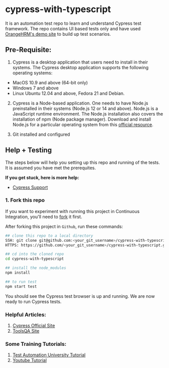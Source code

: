# cypress-with-typescript

It is an automation test repo to learn and understand Cypress test framework. The repo contains UI based tests only and have used [OrangeHRM's demo site](https://opensource-demo.orangehrmlive.com/index.php/dashboard) to build up test scenarios.

## Pre-Requisite:

1. Cypress is a desktop application that users need to install in their systems. The Cypress desktop application supports the following operating systems:

- MacOS 10.9 and above (64-bit only)
- Windows 7 and above
- Linux Ubuntu 12.04 and above, Fedora 21 and Debian.

2. Cypress is a Node-based application. One needs to have Node.js preinstalled in their systems (Node.js 12 or 14 and above). Node.js is a JavaScript runtime environment. The Node.js installation also covers the installation of npm (Node package manager). Download and install Node.js for a particular operating system from this [official resource](https://nodejs.org/en/download/).

3. Git installed and configured

## Help + Testing

The steps below will help you setting up this repo and running of the tests. It is assumed you have met the prerequites.

**If you get stuck, here is more help:**

- [Cypress Support](https://on.cypress.io/support)

### 1. Fork this repo

If you want to experiment with running this project in Continuous Integration, you'll need to [fork](https://github.com/imishu/cypress-with-typescript) it first.

After forking this project in `Github`, run these commands:

```bash or cmd or terminal
## clone this repo to a local directory
SSH: git clone git@github.com:<your_git_username>/cypress-with-typescript.git or
HTTPS: https://github.com/<your_git_username>/cypress-with-typescript.git

## cd into the cloned repo
cd cypress-with-typescript

## install the node_modules
npm install

## to run test
npm start test
```

You should see the Cypress test browser is up and running. We are now ready to run Cypress tests.

### Helpful Articles:

1. [Cypress Official Site](https://docs.cypress.io/guides/getting-started/installing-cypress)
2. [ToolsQA Site](https://www.toolsqa.com/cypress/what-is-cypress/)

### Some Training Tutorials:

1. [Test Automation University Tutorial](https://testautomationu.applitools.com/cypress-tutorial/chapter1.html)
2. [Youtube Tutorial](https://youtube.com/playlist?list=PLhW3qG5bs-L9LTfxZ5LEBiM1WFfvX3dJo)
